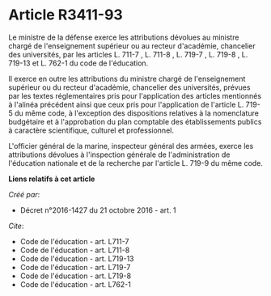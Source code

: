 # Article R3411-93

Le ministre de la défense exerce les attributions dévolues au ministre chargé de l'enseignement supérieur ou au recteur
d'académie, chancelier des universités, par les articles 
L. 711-7
, 
L. 711-8
, 
L. 719-7
, 
L. 719-8
, 
L. 719-13
et  L. 762-1 du code de l'éducation.

Il exerce en outre les attributions du ministre chargé de l'enseignement supérieur ou du recteur d'académie, chancelier des
universités, prévues par les textes réglementaires pris pour l'application des articles mentionnés à l'alinéa précédent ainsi
que ceux pris pour l'application de l'article L. 719-5 du même code, à l'exception des dispositions relatives à la
nomenclature budgétaire et à l'approbation du plan comptable des établissements publics à caractère scientifique, culturel et
professionnel.

L'officier général de la marine, inspecteur général des armées, exerce les attributions dévolues à l'inspection générale de
l'administration de l'éducation nationale et de la recherche par l'article L. 719-9 du même code.

**Liens relatifs à cet article**

_Créé par_:

  - Décret n°2016-1427 du 21 octobre 2016 - art. 1

_Cite_:

  - Code de l'éducation - art. L711-7
  - Code de l'éducation - art. L711-8
  - Code de l'éducation - art. L719-13
  - Code de l'éducation - art. L719-7
  - Code de l'éducation - art. L719-8
  - Code de l'éducation - art. L762-1
